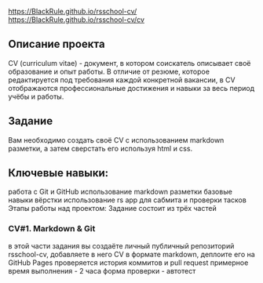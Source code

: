 https://BlackRule.github.io/rsschool-cv/
https://BlackRule.github.io/rsschool-cv/cv
## Описание проекта
CV (сurriculum vitae) - документ, в котором соискатель описывает своё образование и опыт работы. В отличие от резюме, которое редактируется под требования каждой конкретной вакансии, в CV отображаются профессиональные достижения и навыки за весь период учёбы и работы.

## Задание
Вам необходимо создать своё CV с использованием markdown разметки, а затем сверстать его используя html и css.

## Ключевые навыки:
работа с Git и GitHub
использование markdown разметки
базовые навыки вёрстки
использование rs app для сабмита и проверки тасков
Этапы работы над проектом:
Задание состоит из трёх частей

### CV#1. Markdown & Git

в этой части задания вы создаёте личный публичный репозиторий rsschool-cv, добавляете в него CV в формате markdown, деплоите его на GitHub Pages
проверяется история коммитов и pull request
примерное время выполнения - 2 часа
форма проверки - автотест